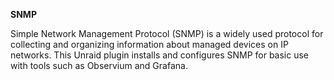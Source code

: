 **SNMP**

Simple Network Management Protocol (SNMP) is a widely used protocol for collecting and organizing information about managed devices on IP networks. This Unraid plugin installs and configures SNMP for basic use with tools such as Observium and Grafana.